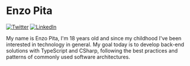 # Enzo Pita

[![Twitter](https://img.shields.io/badge/-@enzopita-660077?style=flat-square&logo=twitter&logoColor=white&link=https://linkedin.com/in/enzopita)](https://twitter.com/enzopita)
[![LinkedIn](https://img.shields.io/badge/-Enzo%20Pita-660077?style=flat-square&logo=linkedin&logoColor=white&link=https://linkedin.com/in/enzopita)](https://linkedin.com/in/enzopita)

My name is Enzo Pita, I'm 18 years old and since my childhood I've been interested in technology in general. My goal today is to develop back-end solutions with TypeScript and CSharp, following the best practices and patterns of commonly used software architectures.
